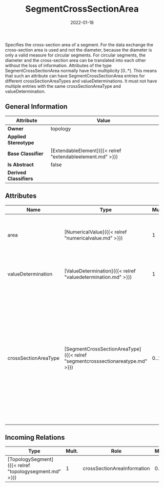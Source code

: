 ﻿---
title: SegmentCrossSectionArea
toc: false
type: specs
date: "2022-01-18"
draft: false
specification: VEC
version: 1.2.2
documentType: "Recommendation"
elementType: Class
classes:
  - SegmentCrossSectionArea
menu_name: vec-1.2.2
---
<p> Specifies the cross-section area of a segment. For the data exchange the cross-section area is used and not the diameter, because the diameter is only a valid measure for circular segments. For circular segments, the diameter and the cross-section area can be translated into each other without the loss of information. Attributes of the type SegmentCrossSectionArea normally have the multiplicity [0..*]. This means that such an attribute can have SegmentCrossSectionArea entries for different crossSectionAreaTypes and valueDeterminations. It must not have multiple entries with the same crossSectionAreaType and valueDetermination.      </p>

## General Information

| Attribute               | Value |
|-------------------------|-------|
| **Owner**               | topology |
| **Applied Stereotype**  |   |
| **Base Classifier**     | [ExtendableElement]({{< relref "extendableelement.md" >}})<br/>  |
| **Is Abstract**         | false |
| **Derived Classifiers** |   |

## Attributes
|  Name  |  Type  |  Mult.  |  Description  |  Owning Classifier  |
|--------|--------|---------|---------------|--------------|
|area | [NumericalValue]({{< relref "numericalvalue.md" >}}) | 1 | <p> Specifies the value of the cross-section area of the segment.      </p> | [SegmentCrossSectionArea]({{< relref "segmentcrosssectionarea.md" >}}) |
|valueDetermination | [ValueDetermination]({{< relref "valuedetermination.md" >}}) | 1 | <p> Specifies the method for determination of the value.      </p> | [SegmentCrossSectionArea]({{< relref "segmentcrosssectionarea.md" >}}) |
|crossSectionAreaType | [SegmentCrossSectionAreaType]({{< relref "segmentcrosssectionareatype.md" >}}) | 0..1 | <p> Specifies the type of the cross-section area of the segment. Different types are for example needed to differentiate between the designed space of a segment and the required space (e.g. calculated from the wires going through the segment).      </p>      <p> Attribute is defined as an <i>OpenEnumeration.</i>      </p> | [SegmentCrossSectionArea]({{< relref "segmentcrosssectionarea.md" >}}) |

##  Incoming Relations
|    Type  |   Mult.  |   Role    |   Mult.   |   Description  |
|----------|----------|-----------|-----------|----------------|
| [TopologySegment]({{< relref "topologysegment.md" >}}) | 1 | crossSectionAreaInformation | 0..* | Specifies the different SegmentCrossSectionAreas of the TopologySegment. |
